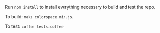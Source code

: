 Run `npm install` to install everything necessary to build and test the repo.

To build: `make colorspace.min.js`.

To test: `coffee tests.coffee`.
